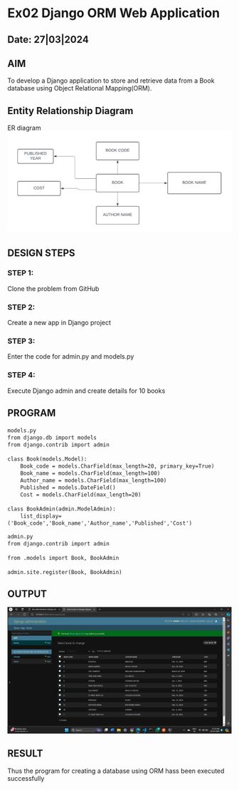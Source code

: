 # Ex02 Django ORM Web Application
## Date: 27|03|2024

## AIM
To develop a Django application to store and retrieve data from a Book database using Object Relational Mapping(ORM).

## Entity Relationship Diagram

 ER diagram
![alt text](assets/images/er_diagram.png)

## DESIGN STEPS

### STEP 1:
Clone the problem from GitHub

### STEP 2:
Create a new app in Django project

### STEP 3:
Enter the code for admin.py and models.py

### STEP 4:
Execute Django admin and create details for 10 books

## PROGRAM

```
models.py
from django.db import models
from django.contrib import admin

class Book(models.Model):
    Book_code = models.CharField(max_length=20, primary_key=True)
    Book_name = models.CharField(max_length=100)
    Author_name = models.CharField(max_length=100)  
    Published = models.DateField() 
    Cost = models.CharField(max_length=20)

class BookAdmin(admin.ModelAdmin):
    list_display=('Book_code','Book_name','Author_name','Published','Cost')
```
```
admin.py
from django.contrib import admin

from .models import Book, BookAdmin

admin.site.register(Book, BookAdmin)
```

## OUTPUT
![alt text](assets/images/OUTPUT.png)

## RESULT
Thus the program for creating a database using ORM hass been executed successfully
